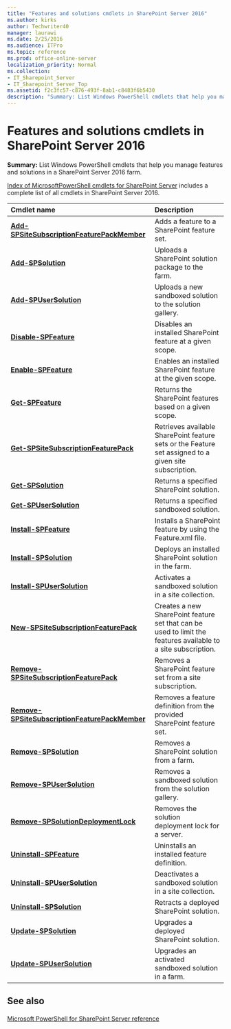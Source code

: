 ```yaml
---
title: "Features and solutions cmdlets in SharePoint Server 2016"
ms.author: kirks
author: Techwriter40
manager: laurawi
ms.date: 2/25/2016
ms.audience: ITPro
ms.topic: reference
ms.prod: office-online-server
localization_priority: Normal
ms.collection:
- IT_Sharepoint_Server
- IT_Sharepoint_Server_Top
ms.assetid: f2c3fc57-c876-493f-8ab1-c8483f6b5430
description: "Summary: List Windows PowerShell cmdlets that help you manage features and solutions in a SharePoint Server 2016 farm."
---
```


# Features and solutions cmdlets in SharePoint Server 2016

 **Summary:** List Windows PowerShell cmdlets that help you manage features and solutions in a SharePoint Server 2016 farm. 
  
[Index of MicrosoftPowerShell cmdlets for SharePoint Server](../../../docs-conceptual/sharepoint-server/index-of-microsoftpowershell-cmdlets.md) includes a complete list of all cmdlets in SharePoint Server 2016. 
  
|**Cmdlet name**|**Description**|
|:-----|:-----|
|**[Add-SPSiteSubscriptionFeaturePackMember](add-spsitesubscriptionfeaturepackmember.md)** <br/> |Adds a feature to a SharePoint feature set.  <br/> |
|**[Add-SPSolution](add-spsolution.md)** <br/> |Uploads a SharePoint solution package to the farm.  <br/> |
|**[Add-SPUserSolution](add-spusersolution.md)** <br/> |Uploads a new sandboxed solution to the solution gallery.  <br/> |
|**[Disable-SPFeature](disable-spfeature.md)** <br/> |Disables an installed SharePoint feature at a given scope.  <br/> |
|**[Enable-SPFeature](enable-spfeature.md)** <br/> |Enables an installed SharePoint feature at the given scope.  <br/> |
|**[Get-SPFeature](get-spfeature.md)** <br/> |Returns the SharePoint features based on a given scope.  <br/> |
|**[Get-SPSiteSubscriptionFeaturePack](get-spsitesubscriptionfeaturepack.md)** <br/> |Retrieves available SharePoint feature sets or the Feature set assigned to a given site subscription.  <br/> |
|**[Get-SPSolution](get-spsolution.md)** <br/> |Returns a specified SharePoint solution.  <br/> |
|**[Get-SPUserSolution](get-spusersolution.md)** <br/> |Returns a specified sandboxed solution.  <br/> |
|**[Install-SPFeature](install-spfeature.md)** <br/> |Installs a SharePoint feature by using the Feature.xml file.  <br/> |
|**[Install-SPSolution](install-spsolution.md)** <br/> |Deploys an installed SharePoint solution in the farm.  <br/> |
|**[Install-SPUserSolution](install-spusersolution.md)** <br/> |Activates a sandboxed solution in a site collection.  <br/> |
|**[New-SPSiteSubscriptionFeaturePack](new-spsitesubscriptionfeaturepack.md)** <br/> |Creates a new SharePoint feature set that can be used to limit the features available to a site subscription.  <br/> |
|**[Remove-SPSiteSubscriptionFeaturePack](remove-spsitesubscriptionfeaturepack.md)** <br/> |Removes a SharePoint feature set from a site subscription.  <br/> |
|**[Remove-SPSiteSubscriptionFeaturePackMember](remove-spsitesubscriptionfeaturepackmember.md)** <br/> |Removes a feature definition from the provided SharePoint feature set.  <br/> |
|**[Remove-SPSolution](remove-spsolution.md)** <br/> |Removes a SharePoint solution from a farm.  <br/> |
|**[Remove-SPUserSolution](remove-spusersolution.md)** <br/> |Removes a sandboxed solution from the solution gallery.  <br/> |
|**[Remove-SPSolutionDeploymentLock](remove-spsolutiondeploymentlock.md)** <br/> |Removes the solution deployment lock for a server.  <br/> |
|**[Uninstall-SPFeature](uninstall-spfeature.md)** <br/> |Uninstalls an installed feature definition.  <br/> |
|**[Uninstall-SPUserSolution](uninstall-spusersolution.md)** <br/> |Deactivates a sandboxed solution in a site collection.  <br/> |
|**[Uninstall-SPSolution](uninstall-spsolution.md)** <br/> |Retracts a deployed SharePoint solution.  <br/> |
|**[Update-SPSolution](update-spsolution.md)** <br/> |Upgrades a deployed SharePoint solution.  <br/> |
|**[Update-SPUserSolution](update-spusersolution.md)** <br/> |Upgrades an activated sandboxed solution in a farm.  <br/> |
   
## See also

#### 

[Microsoft PowerShell for SharePoint Server reference](../../../docs-conceptual/sharepoint-server/microsoft-powershell-for-sharepoint-server-reference/microsoft-powershell-for-sharepoint-server-reference.md)

